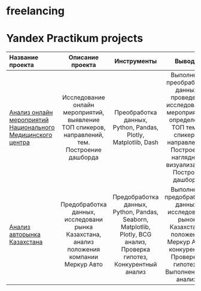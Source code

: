 # freelancing

# Yandex Practikum projects

Название проекта			|			Описание проекта | Инструменты | Выводы
:---------------------------------------|:------------------------------:|:------------------------------:|:------------------------------:|
[Анализ онлайн мероприятий Национального Медицинского центра]([https://github.com/DianaTaim/freelance/blob/main/analysis%20of%20online%20medical%20events/analysis%20of%20online%20medical%20events.ipynb])| Исследование онлайн мероприятий, выявление ТОП спикеров, направлений, тем. Построение дашборда  |Преобработка данных, Python, Pandas, Plotly, Matplotlib, Dash | Выполнена преобработка данных, проведены исследования мероприятий, определены ТОП темы, спикеры, направления. Построены наглядные визуализации. Построен дашборд.
[Анализ авторынка Казахстана](https://github.com/DianaTaim/freelance/blob/main/analysis%20of%20car%20market/%D0%90%D0%BD%D0%B0%D0%BB%D0%B8%D0%B7%20%D0%B0%D0%B2%D1%82%D0%BE%D1%80%D1%8B%D0%BD%D0%BA%D0%B0%20%D0%9A%D0%B0%D0%B7%D0%B0%D1%85%D1%81%D1%82%D0%B0%D0%BD%D0%B0.ipynb) | Предобработка данных, исследовани рынка Казахстана, анализ положения компании Меркур Авто | Предобработка данных, Python, Pandas, Seaborn, Matplotlib, Plotly, BCG анализ, Проверка гипотез, Конкурентный анализ | Выполнена предобработка данных, исследованы рынок Казахстана, положение Меркур Авто, конкуренты. Проверена гипотеза. Выполнен BCG анализ.

